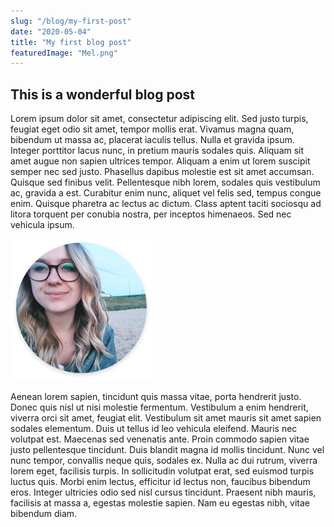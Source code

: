 ```yaml
---
slug: "/blog/my-first-post"
date: "2020-05-04"
title: "My first blog post"
featuredImage: "Mel.png"
---
```


## This is a wonderful blog post

Lorem ipsum dolor sit amet, consectetur adipiscing elit. Sed justo turpis, feugiat eget odio sit amet, tempor mollis erat. Vivamus magna quam, bibendum ut massa ac, placerat iaculis tellus. Nulla et gravida ipsum. Integer porttitor lacus nunc, in pretium mauris sodales quis. Aliquam sit amet augue non sapien ultrices tempor. Aliquam a enim ut lorem suscipit semper nec sed justo. Phasellus dapibus molestie est sit amet accumsan. Quisque sed finibus velit. Pellentesque nibh lorem, sodales quis vestibulum ac, gravida a est. Curabitur enim nunc, aliquet vel felis sed, tempus congue enim. Quisque pharetra ac lectus ac dictum. Class aptent taciti sociosqu ad litora torquent per conubia nostra, per inceptos himenaeos. Sed nec vehicula ipsum. 

![Mel](./Mel.png)

Aenean lorem sapien, tincidunt quis massa vitae, porta hendrerit justo. Donec quis nisl ut nisi molestie fermentum. Vestibulum a enim hendrerit, viverra orci sit amet, feugiat elit. Vestibulum sit amet mauris sit amet sapien sodales elementum. Duis ut tellus id leo vehicula eleifend. Mauris nec volutpat est. Maecenas sed venenatis ante. Proin commodo sapien vitae justo pellentesque tincidunt. Duis blandit magna id mollis tincidunt. Nunc vel nunc tempor, convallis neque quis, sodales ex. Nulla ac dui rutrum, viverra lorem eget, facilisis turpis. In sollicitudin volutpat erat, sed euismod turpis luctus quis. Morbi enim lectus, efficitur id lectus non, faucibus bibendum eros. Integer ultricies odio sed nisl cursus tincidunt. Praesent nibh mauris, facilisis at massa a, egestas molestie sapien. Nam eu egestas nibh, vitae bibendum diam.